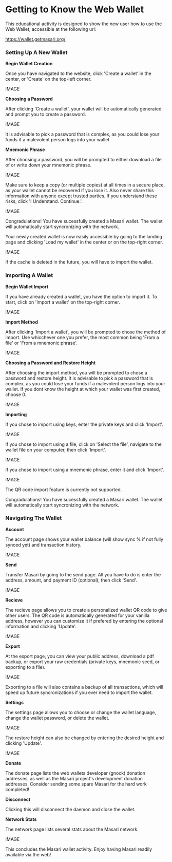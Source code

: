 # Getting to Know the Web Wallet

This educational activity is designed to show the new user how to use the Web Wallet, accessible at the following url:

https://wallet.getmasari.org/

### Setting Up A New Wallet

**Begin Wallet Creation**

Once you have navigated to the website, click 'Create a wallet' in the center, or 'Create' on the top-left corner.

IMAGE

**Choosing a Password**

After clicking 'Create a wallet', your wallet will be automatically generated and prompt you to create a password.

IMAGE

It is advisable to pick a password that is complex, as you could lose your funds if a malevolent person logs into your wallet.

**Mnemonic Phrase**

After choosing a password, you will be prompted to either download a file of or write down your mnemonic phrase.

IMAGE

Make sure to keep a copy (or multiple copies) at all times in a secure place, as your wallet cannot be recovered if you lose it. Also never share this information with anyone except trusted parties. If you understand these risks, click 'I Understand. Continue.'.

IMAGE

Congradulations! You have sucessfully created a Masari wallet. The wallet will automatically start syncronizing with the network.

Your newly created wallet is now easily accessible by going to the landing page and clicking 'Load my wallet' in the center or on the top-right corner. 

IMAGE

If the cache is deleted in the future, you will have to import the wallet.

### Importing A Wallet

**Begin Wallet Import**

If you have already created a wallet, you have the option to import it.  To start, click on 'Import a wallet' on the top-right corner.

IMAGE

**Import Method**

After clicking 'Import a wallet', you will be prompted to chose the method of import. Use whicchever one you prefer, the most common being 'From a file' or 'From a mnemonic phrase'.

IMAGE

**Choosing a Password and Restore Height**

After choosing the import method, you will be prompted to chose a password and restore height. It is advisable to pick a password that is complex, as you could lose your funds if a malevolent person logs into your wallet. If you dont know the height at which your wallet was first created, choose 0.

IMAGE

**Importing**

If you chose to import using keys, enter the private keys and click 'Import'.

IMAGE

If you chose to import using a file, click on 'Select the file', navigate to the wallet file on your computer, then click 'Import'.

IMAGE

If you chose to import using a mnemonic phrase, enter it and click 'Import'.

IMAGE

The QR code import feature is currently not supported.

Congradulations! You have sucessfully created a Masari wallet. The wallet will automatically start syncronizing with the network.

### Navigating The Wallet

**Account**

The account page shows your wallet balance (will show sync % if not fully synced yet) and transaction history.

IMAGE

**Send**

Transfer Masari by going to the send page. All you have to do is enter the address, amount, and payment ID (optional), then click 'Send'.

IMAGE

**Recieve**

The recieve page allows you to create a personalized wallet QR code to give other users. The QR code is automatically generated for your vanilla address, however you can customize it if prefered by entering the optional information and clicking 'Update'.

IMAGE

**Export**

At the export page, you can view your public address, download a pdf backup, or export your raw credentials (private keys, mnemonic seed, or exporting to a file).

IMAGE

Exporting to a file will also contains a backup of all transactions, which will speed up future syncronizations if you ever need to import the wallet.

**Settings**

The settings page allows you to choose or change the wallet language, change the wallet password, or delete the wallet.

IMAGE

The restore height can also be changed by entering the desired height and clicking 'Update'.

IMAGE

**Donate**

The donate page lists the web wallets developer (gnock) donation addresses, as well as the Masari project's development donation addresses. Consider sending some spare Masari for the hard work completed!

**Disconnect**

Clicking this will disconnect the daemon and close the wallet.

**Network Stats**

The network page lists several stats about the Masari network.

IMAGE

This concludes the Masari wallet activity. Enjoy having Masari readily available via the web!

